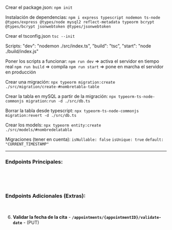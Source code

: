 Crear el package.json:
`npm init`

Instalación de dependencias:
`npm i express typescript nodemon ts-node @types/express @types/node mysql2 reflect-metadata typeorm bcrypt @types/bcrypt jsonwebtoken @types/jsonwebtoken`

Crear el tsconfig.json
`tsc --init`

Scripts:
    "dev": "nodemon ./src/index.ts",
    "build": "tsc",
    "start": "node ./build/index.js"

Poner los scripts a funcionar:
`npm run dev` => activa el servidor en tiempo real
`npm run build` => compila
`npm run start` => pone en marcha el servidor en producción

Crear una migración:
`npx typeorm migration:create ./src/migration/create-#nombretabla-table`

Crear la tabla en mySQL a partir de la migración:
`npx typeorm-ts-node-commonjs migration:run -d ./src/db.ts`

Borrar la tabla desde typescript:
`npx typeorm-ts-node-commonjs migration:revert -d ./src/db.ts`

Crear los models:
`npx typeorm entity:create ./src/models/#nombredelatabla`

Migraciones (tener en cuenta):
`isNullable: false`
`isUnique: true`
`default: "CURRENT_TIMESTAMP"`

-----------------------------------------------------------------------------------------------

### **Endpoints Principales:**
​
<!-- 1. **Registro de usuarios** - **`/register`** - (POST)  -->
<!-- 2. **Login de usuarios** - **`/login`** - (POST) -->
<!-- 3. **Perfil de usuario** - **`/user/profile`** - (GET) -->
<!-- 4. **Modificación de datos del perfil** - **`/user/profile`** - (PUT) -->
<!-- 5. **Creación de citas** - **`/user/appointments/create`** - (POST) -->
<!-- 6. **Editar citas** - **`/user/appointments/{appointmentID}/edit`** - (PUT) -->
<!-- 7. **Eliminación de citas** - **`/user/appointments/{appointmentID}/delete`** - (DELETE) -->
<!-- 8. **Ver todas las citas como cliente** - **`/user/appointments`** - (GET) -->
<!-- 9. **Ver citas todas las citas que tiene el tatuador con sus clientes** - **`/tattooist/appointments`** - (GET) -->
<!-- 10. **Listar tatuadores** - **`/tattooists`** - (GET) -->
​
### **Endpoints Adicionales (Extras):**
​
<!-- 1. **Ver todos los clientes registrados (super admin)** - **`/admin/users`** - (GET) -->
<!-- 2. **Crear tatuadores (super admin)** - **`/admin/tattooists/create`** - (POST) -->
<!-- 3. **Eliminar usuario del sistema (super admin)** - **`/admin/users/{userID}/delete`** - (DELETE) -->
<!-- 4. **Ver una cita en detalle** - **`/appointments/{appointmentID}`** - (GET) -->
<!-- 5. **Otorgar roles a los usuarios del sistema (super admin)** - **`/admin/users/{userID}/assign-role`** - (PUT) -->
6. **Validar la fecha de la cita** - **`/appointments/{appointmentID}/validate-date`** - (PUT)
<!-- 7. **Añadir tipos de intervención (tattoo / piercing) a las citas** - **`/appointments/{appointmentID}/add-intervention`** - (PUT) -->
